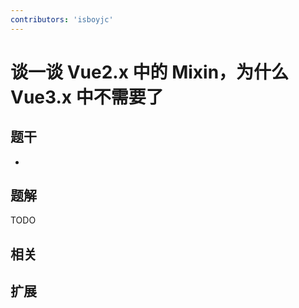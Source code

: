 ```yaml
---
contributors: 'isboyjc'
---
```


# 谈一谈 Vue2.x 中的 Mixin，为什么 Vue3.x 中不需要了


## 题干

- 



## 题解

<!-- ::: details 点我查看题解 -->

  TODO

<!-- ::: -->



## 相关



## 扩展
